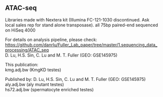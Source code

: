 ## ATAC-seq

Libraries made with Nextera kit (Illumina FC-121-1030 discontinued. Ask local sales rep for stand alone transposase). all 75bp paired-end sequenced on HiSeq 4000

For details on analysis pipeline, please check: https://github.com/danrlu/Fuller_Lab_paper/tree/master/1.sequencing_data_processing/ATAC_seq  
D. Lu, H.S. Sin, C. Lu and M. T. Fuller (GEO: GSE145975)

This publication:  
kmg.adj.bw (KmgKD testes)

Published by: D. Lu, H.S. Sin, C. Lu and M. T. Fuller (GEO: GSE145975)  
aly.adj.bw (aly mutant testes)  
hs72.adj.bw (spermatocyte enriched testes)

